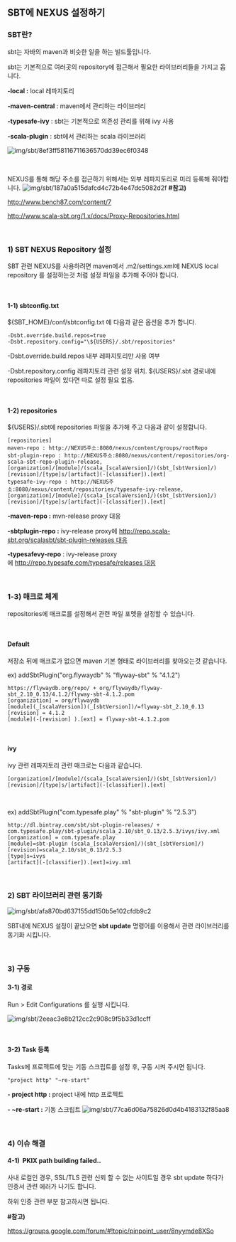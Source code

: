 ## SBT에 NEXUS 설정하기


### SBT란?
sbt는 자바의 maven과 비슷한 일을 하는 빌드툴입니다.

sbt는 기본적으로 여러곳의 repository에 접근해서 필요한 라이브러리들을 가지고 옵니다.

**-local :** local 레파지토리

**-maven-central** : maven에서 관리하는 라이브러리

**-typesafe-ivy** : sbt는 기본적으로 의존성 관리를 위해 ivy 사용

**-scala-plugin** : sbt에서 관리하는 scala 라이브러리

![img/sbt/8ef3ff58116711636570dd39ec6f0348](img/sbt/736dbbe70ecd6cab0731beea95ad414a.tmp)

</br>

NEXUS를 통해 해당 주소를 접근하기 위해서는 외부 레파지토리로 미리 등록해 줘야합니다.
![img/sbt/187a0a515dafcd4c72b4e47dc5082d2f](img/sbt/6c777d7e9b830b1155d1ef107da8d24c.tmp)
**\#참고)**

<http://www.bench87.com/content/7>

<http://www.scala-sbt.org/1.x/docs/Proxy-Repositories.html>

</br>

### 1) SBT NEXUS Repository 설정
SBT 관련 NEXUS를 사용하려면 maven에서 .m2/settings.xml에 NEXUS local repository 를 설정하는것 처럼 설정 파일을 추가해 주어야 합니다.

</br>

#### 1-1) sbtconfig.txt


\${SBT_HOME}/conf/sbtconfig.txt 에 다음과 같은 옵션을 추가 합니다.
``` config
-Dsbt.override.build.repos=true
-Dsbt.repository.config="\${USERS}/.sbt/repositories"
``` 

\-Dsbt.override.build.repos 내부 레파지토리만 사용 여부

\-Dsbt.repository.config 레파지토리 관련 설정 위치. \${USERS}/.sbt 경로내에 repositories 파일이 있다면 따로 설정 필요 없음.

</br>

#### 1-2) repositories
\${USERS}/.sbt에 repositories 파일을 추가해 주고 다음과 같이 설정합니다.

``` config
[repositories]
maven-repo : http://NEXUS주소:8080/nexus/content/groups/rootRepo
sbt-plugin-repo : http://NEXUS주소:8080/nexus/content/repositories/org-scala-sbt-repo-plugin-release, [organization]/[module]/(scala_[scalaVersion]/)(sbt_[sbtVersion]/)[revision]/[type]s/[artifact](-[classifier]).[ext]
typesafe-ivy-repo : http://NEXUS주소:8080/nexus/content/repositories/typesafe-ivy-release, [organization]/[module]/(scala_[scalaVersion]/)(sbt_[sbtVersion]/)[revision]/[type]s/[artifact](-[classifier]).[ext]
```

**-maven-repo :** mvn-release proxy 대응

**-sbtplugin-repo :** ivy-release proxy에 http://repo.scala-sbt.org/scalasbt/sbt-plugin-releases 대응

**-typesafevy-repo** : ivy-release proxy에 http://repo.typesafe.com/typesafe/releases 대응

</br>

### 1-3) 매크로 체계
repositories에 매크로를 설정해서 관련 파일 포멧을 설정할 수 있습니다.

</br>

#### Default
저장소 뒤에 매크로가 없으면 maven 기본 형태로 라이브러리를 찾아오는것 같습니다.

ex) addSbtPlugin("org.flywaydb" % "flyway-sbt" % "4.1.2")
``` config
https://flywaydb.org/repo/ + org/flywaydb/flyway-sbt_2.10_0.13/4.1.2/flyway-sbt-4.1.2.pom
[organization] = org/flywaydb
[module](_[scalaVersion])(_[sbtVersion])/=flyway-sbt_2.10_0.13
[revision] = 4.1.2
[module](-[revision] ).[ext] = flyway-sbt-4.1.2.pom
``` 

</br>

#### ivy
ivy 관련 레파지토리 관련 매크로는 다음과 같습니다.
``` config
[organization]/[module]/(scala_[scalaVersion]/)(sbt_[sbtVersion]/)[revision]/[type]s/[artifact](-[classifier]).[ext]
``` 

</br>

ex) addSbtPlugin("com.typesafe.play" % "sbt-plugin" % "2.5.3")  
``` config
http://dl.bintray.com/sbt/sbt-plugin-releases/ + com.typesafe.play/sbt-plugin/scala_2.10/sbt_0.13/2.5.3/ivys/ivy.xml
[organization] = com.typesafe.play
[module]=sbt-plugin (scala_[scalaVersion]/)(sbt_[sbtVersion]/)[revision]=scala_2.10/sbt_0.13/2.5.3
[type]s=ivys
[artifact](-[classifier]).[ext]=ivy.xml
``` 

</br>

### 2) SBT 라이브러리 관련 동기화
![img/sbt/afa870bd637155dd150b5e102cfdb9c2](img/sbt/9f52d42df65bacea75e50195bee48574.tmp)

SBT내에 NEXUS 설정이 끝났으면 **sbt update** 명령어를 이용해서 관련 라이브러리를 동기화 시킵니다.

</br>

### 3) 구동
#### 3-1) 경로
Run \> Edit Configurations 를 실행 시킵니다.

![img/sbt/2eeac3e8b212cc2c908c9f5b33d1ccff](img/sbt/e9ee2d3242b496f9944eb2ff1c398c26.tmp)

</br>

#### 3-2) Task 등록
Tasks에 프로젝트에 맞는 기동 스크립트를 설정 후, 구동 시켜 주시면 됩니다.
``` config
"project http" "~re-start" 
``` 

**- project http :** project 내에 http 프로젝트

**- \~re-start :** 기동 스크립트
![img/sbt/77ca6d06a75826d0d4b4183132f85aa8](img/sbt/3d34cee3277b1415d58c35c26de04a1c.tmp)

</br>

### 4) 이슈 해결
#### 4-1)  PKIX path building failed..

사내 로컬인 경우, SSL/TLS 관련 신뢰 할 수 없는 사이트일 경우 sbt update 하다가 인증서 관련 에러가 나기도 합니다.

하위 인증 관련 부분 참고하시면 됩니다.

**\#참고)**

<https://groups.google.com/forum/#!topic/pinpoint_user/8nyymde8XSo>

